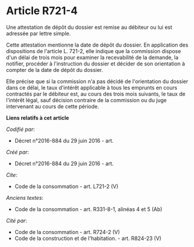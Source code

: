 # Article R721-4

Une attestation de dépôt du dossier est remise au débiteur ou lui est adressée par lettre simple. 

Cette attestation mentionne la date de dépôt du dossier. En application des dispositions de l'article L. 721-2, elle indique
que la commission dispose d'un délai de trois mois pour examiner la recevabilité de la demande, la notifier, procéder à
l'instruction du dossier et décider de son orientation à compter de la date de dépôt du dossier. 

Elle précise que si la commission n'a pas décidé de l'orientation du dossier dans ce délai, le taux d'intérêt applicable à
tous les emprunts en cours contractés par le débiteur est, au cours des trois mois suivants, le taux de l'intérêt légal, sauf
décision contraire de la commission ou du juge intervenant au cours de cette période.

**Liens relatifs à cet article**

_Codifié par_:

  - Décret n°2016-884 du 29 juin 2016 - art.

_Créé par_:

  - Décret n°2016-884 du 29 juin 2016 - art.

_Cite_:

  - Code de la consommation - art. L721-2 (V)

_Anciens textes_:

  - Code de la consommation - art. R331-8-1, alinéas 4 et 5 (Ab)

_Cité par_:

  - Code de la consommation - art. R724-2 (V)
  - Code de la construction et de l'habitation. - art. R824-23 (V)
